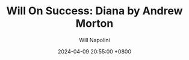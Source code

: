 ---
title: "Will On Success: Diana by Andrew Morton"
author: Will Napolini
date: 2024-04-09 20:55:00 +0800
categories: [Mindset, Book-summaries]
tags:
  [
    diana-princess-of-wales,
    andrew-morton,
    royal-family,
    princess-diana,
    biography,
    diana-spencer,
    royal-life,
    royals,
    princess-diaries,
    public-image,
    media-influence,
    diana-and-charles,
    royal-wedding,
    diana-death,
    princess-diana-tragedy,
    diana-legacy,
    public-opinion,
    diana-philanthropy,
    princess-diana-controversy
  ]
image: https://pbs.twimg.com/media/GO1ksARW4AADBAW?format=jpg&name=large
alt: "Will On Success: Diana by Andrew Morton"
fallback:
  - 
  # Replace with the URL of your backup image
  -
  # Replace with the URL of your backup image
---